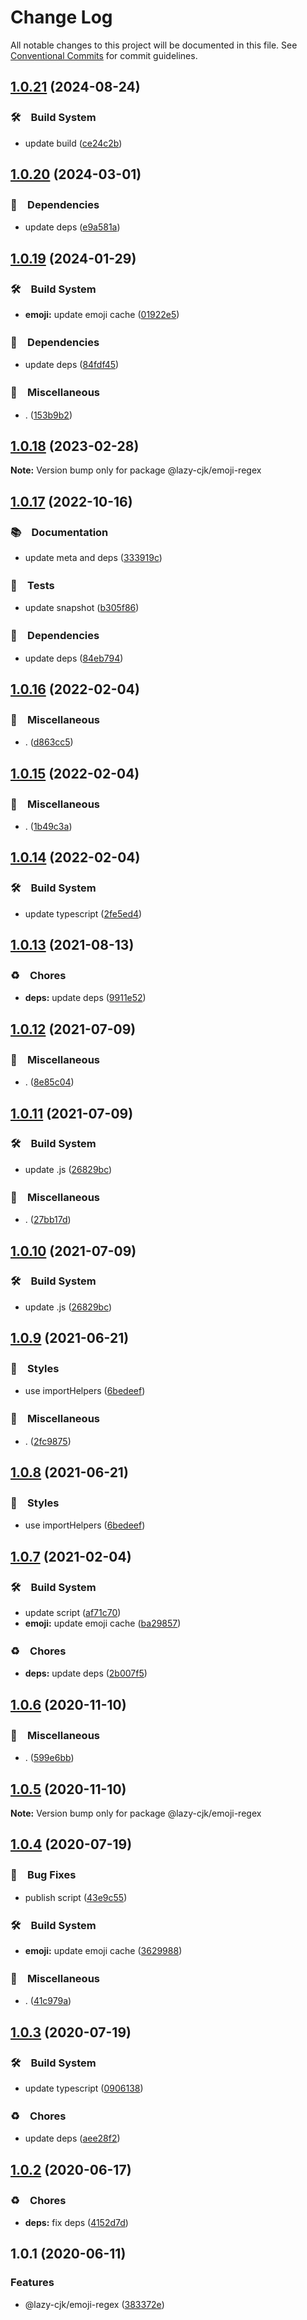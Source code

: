 # Change Log

All notable changes to this project will be documented in this file.
See [Conventional Commits](https://conventionalcommits.org) for commit guidelines.

## [1.0.21](https://github.com/bluelovers/ws-regexp/compare/@lazy-cjk/emoji-regex@1.0.20...@lazy-cjk/emoji-regex@1.0.21) (2024-08-24)



### 🛠　Build System

* update build ([ce24c2b](https://github.com/bluelovers/ws-regexp/commit/ce24c2bae947f88098fe6501eb117ae74a331149))



## [1.0.20](https://github.com/bluelovers/ws-regexp/compare/@lazy-cjk/emoji-regex@1.0.19...@lazy-cjk/emoji-regex@1.0.20) (2024-03-01)



### 📌　Dependencies

* update deps ([e9a581a](https://github.com/bluelovers/ws-regexp/commit/e9a581a6e0532881e0950c5b296946744737aad6))



## [1.0.19](https://github.com/bluelovers/ws-regexp/compare/@lazy-cjk/emoji-regex@1.0.18...@lazy-cjk/emoji-regex@1.0.19) (2024-01-29)



### 🛠　Build System

* **emoji:** update emoji cache ([01922e5](https://github.com/bluelovers/ws-regexp/commit/01922e51be696878394111033bb7b9b47a229cf8))


### 📌　Dependencies

* update deps ([84fdf45](https://github.com/bluelovers/ws-regexp/commit/84fdf45835b0a643dcea895cb95e59c5b64d37a2))


### 🔖　Miscellaneous

* . ([153b9b2](https://github.com/bluelovers/ws-regexp/commit/153b9b2ca07434f55f4f09f791715247120973e3))



## [1.0.18](https://github.com/bluelovers/ws-regexp/compare/@lazy-cjk/emoji-regex@1.0.17...@lazy-cjk/emoji-regex@1.0.18) (2023-02-28)

**Note:** Version bump only for package @lazy-cjk/emoji-regex





## [1.0.17](https://github.com/bluelovers/ws-regexp/compare/@lazy-cjk/emoji-regex@1.0.16...@lazy-cjk/emoji-regex@1.0.17) (2022-10-16)



### 📚　Documentation

* update meta and deps ([333919c](https://github.com/bluelovers/ws-regexp/commit/333919c0bfbed688463fa4850d47ec29cbf0a1a2))


### 🚨　Tests

* update snapshot ([b305f86](https://github.com/bluelovers/ws-regexp/commit/b305f86986b073c1504fc842d019a61453a69741))


### 📌　Dependencies

* update deps ([84eb794](https://github.com/bluelovers/ws-regexp/commit/84eb7941e3fbd630fde0b2996fb5e2f9be101179))



## [1.0.16](https://github.com/bluelovers/ws-regexp/compare/@lazy-cjk/emoji-regex@1.0.15...@lazy-cjk/emoji-regex@1.0.16) (2022-02-04)


### 🔖　Miscellaneous

* . ([d863cc5](https://github.com/bluelovers/ws-regexp/commit/d863cc51192f80c946d7163b860f341b422ae811))





## [1.0.15](https://github.com/bluelovers/ws-regexp/compare/@lazy-cjk/emoji-regex@1.0.14...@lazy-cjk/emoji-regex@1.0.15) (2022-02-04)


### 🔖　Miscellaneous

* . ([1b49c3a](https://github.com/bluelovers/ws-regexp/commit/1b49c3ab0b637b5ff52b8417849560a451e0d3ee))





## [1.0.14](https://github.com/bluelovers/ws-regexp/compare/@lazy-cjk/emoji-regex@1.0.13...@lazy-cjk/emoji-regex@1.0.14) (2022-02-04)


### 🛠　Build System

* update typescript ([2fe5ed4](https://github.com/bluelovers/ws-regexp/commit/2fe5ed4bc31717187d91d13d0b64ae797a72731f))





## [1.0.13](https://github.com/bluelovers/ws-regexp/compare/@lazy-cjk/emoji-regex@1.0.12...@lazy-cjk/emoji-regex@1.0.13) (2021-08-13)


### ♻️　Chores

* **deps:** update deps ([9911e52](https://github.com/bluelovers/ws-regexp/commit/9911e52d7b63a7292ae15139cccf1737944a870e))





## [1.0.12](https://github.com/bluelovers/ws-regexp/compare/@lazy-cjk/emoji-regex@1.0.11...@lazy-cjk/emoji-regex@1.0.12) (2021-07-09)


### 🔖　Miscellaneous

* . ([8e85c04](https://github.com/bluelovers/ws-regexp/commit/8e85c04a9cb7622ef865a383107dbc9ec2f512b4))





## [1.0.11](https://github.com/bluelovers/ws-regexp/compare/@lazy-cjk/emoji-regex@1.0.9...@lazy-cjk/emoji-regex@1.0.11) (2021-07-09)


### 🛠　Build System

* update .js ([26829bc](https://github.com/bluelovers/ws-regexp/commit/26829bcd9557c28497ac40f4b5c7648593ebaca4))


### 🔖　Miscellaneous

* . ([27bb17d](https://github.com/bluelovers/ws-regexp/commit/27bb17d92d4e39c46f04ab7de9b357fce9667642))





## [1.0.10](https://github.com/bluelovers/ws-regexp/compare/@lazy-cjk/emoji-regex@1.0.9...@lazy-cjk/emoji-regex@1.0.10) (2021-07-09)


### 🛠　Build System

* update .js ([26829bc](https://github.com/bluelovers/ws-regexp/commit/26829bcd9557c28497ac40f4b5c7648593ebaca4))





## [1.0.9](https://github.com/bluelovers/ws-regexp/compare/@lazy-cjk/emoji-regex@1.0.7...@lazy-cjk/emoji-regex@1.0.9) (2021-06-21)


### 💎　Styles

* use importHelpers ([6bedeef](https://github.com/bluelovers/ws-regexp/commit/6bedeefcb325c049cbdfaf3ba3fc3afa7140893d))


### 🔖　Miscellaneous

* . ([2fc9875](https://github.com/bluelovers/ws-regexp/commit/2fc9875ea48136c70e1dee845d4e1b14eca184a9))





## [1.0.8](https://github.com/bluelovers/ws-regexp/compare/@lazy-cjk/emoji-regex@1.0.7...@lazy-cjk/emoji-regex@1.0.8) (2021-06-21)


### 💎　Styles

* use importHelpers ([6bedeef](https://github.com/bluelovers/ws-regexp/commit/6bedeefcb325c049cbdfaf3ba3fc3afa7140893d))





## [1.0.7](https://github.com/bluelovers/ws-regexp/compare/@lazy-cjk/emoji-regex@1.0.6...@lazy-cjk/emoji-regex@1.0.7) (2021-02-04)


### 🛠　Build System

* update script ([af71c70](https://github.com/bluelovers/ws-regexp/commit/af71c706be44e8a4267d5d0c84503208df72d911))
* **emoji:** update emoji cache ([ba29857](https://github.com/bluelovers/ws-regexp/commit/ba29857cb4078afd7078d147fe326cf3b16f9f49))


### ♻️　Chores

* **deps:** update deps ([2b007f5](https://github.com/bluelovers/ws-regexp/commit/2b007f51e17090a6a65297437efa5873ee4bde9f))





## [1.0.6](https://github.com/bluelovers/ws-regexp/compare/@lazy-cjk/emoji-regex@1.0.5...@lazy-cjk/emoji-regex@1.0.6) (2020-11-10)


### 🔖　Miscellaneous

* . ([599e6bb](https://github.com/bluelovers/ws-regexp/commit/599e6bb14bb2694b92edc63b005f682e13474697))





## [1.0.5](https://github.com/bluelovers/ws-regexp/compare/@lazy-cjk/emoji-regex@1.0.4...@lazy-cjk/emoji-regex@1.0.5) (2020-11-10)

**Note:** Version bump only for package @lazy-cjk/emoji-regex





## [1.0.4](https://github.com/bluelovers/ws-regexp/compare/@lazy-cjk/emoji-regex@1.0.3...@lazy-cjk/emoji-regex@1.0.4) (2020-07-19)


### 🐛　Bug Fixes

* publish script ([43e9c55](https://github.com/bluelovers/ws-regexp/commit/43e9c556861fd0e541afcb0bf4875e7c76f650b9))


### 🛠　Build System

* **emoji:** update emoji cache ([3629988](https://github.com/bluelovers/ws-regexp/commit/36299887d8fa2c85df458ba7408b3c850519cba2))


### 🔖　Miscellaneous

* . ([41c979a](https://github.com/bluelovers/ws-regexp/commit/41c979a207c1ed6616d3d60eb418bbf6ac01e1bd))





## [1.0.3](https://github.com/bluelovers/ws-regexp/compare/@lazy-cjk/emoji-regex@1.0.2...@lazy-cjk/emoji-regex@1.0.3) (2020-07-19)


### 🛠　Build System

* update typescript ([0906138](https://github.com/bluelovers/ws-regexp/commit/09061382af8b98173cadd92adf736d744c74575d))


### ♻️　Chores

* update deps ([aee28f2](https://github.com/bluelovers/ws-regexp/commit/aee28f2539c01b5d19f5ea4fa6909a1e30719945))





## [1.0.2](https://github.com/bluelovers/ws-regexp/compare/@lazy-cjk/emoji-regex@1.0.1...@lazy-cjk/emoji-regex@1.0.2) (2020-06-17)


### ♻️　Chores

* **deps:** fix deps ([4152d7d](https://github.com/bluelovers/ws-regexp/commit/4152d7d6fff015f443e0e57c14ac8c0755c813a7))





## 1.0.1 (2020-06-11)


### Features

* @lazy-cjk/emoji-regex ([383372e](https://github.com/bluelovers/ws-regexp/commit/383372edc6be3918f66f890e40f898d273b5c2b7))
